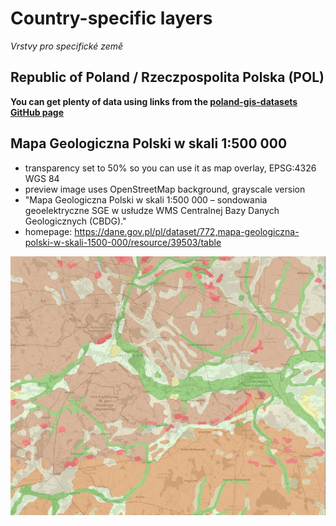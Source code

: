 # Country-specific layers

*Vrstvy pro specifické země*

## Republic of Poland / Rzeczpospolita Polska (POL)

**You can get plenty of data using links from the [poland-gis-datasets GitHub page](https://github.com/sk1me/poland-gis-datasets)**

## Mapa Geologiczna Polski w skali 1:500 000
- transparency set to 50% so you can use it as map overlay, EPSG:4326 WGS 84
- preview image uses OpenStreetMap background, grayscale version
- "Mapa Geologiczna Polski w skali 1:500 000 – sondowania geoelektryczne SGE w usłudze WMS Centralnej Bazy Danych Geologicznych (CBDG)."
- homepage: https://dane.gov.pl/pl/dataset/772,mapa-geologiczna-polski-w-skali-1500-000/resource/39503/table
<img src="POL_geology_1-500_000_EPSG4326.jpg" alt="Mapa Geologiczna Polski w skali 1:500 000 preview" width="600"/>
